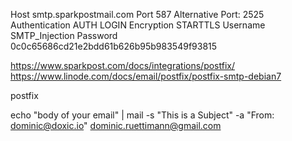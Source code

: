Host	smtp.sparkpostmail.com
Port	587
Alternative Port: 2525
Authentication	AUTH LOGIN
Encryption	STARTTLS
Username	SMTP_Injection
Password	0c0c65686cd21e2bdd61b626b95b983549f93815

https://www.sparkpost.com/docs/integrations/postfix/
https://www.linode.com/docs/email/postfix/postfix-smtp-debian7

postfix


echo "body of your email" | mail -s "This is a Subject" -a "From: dominic@doxic.io" dominic.ruettimann@gmail.com
